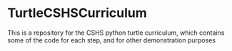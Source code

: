 # TurtleCSHSCurriculum
This is a repository for the CSHS python turtle curriculum, which contains some of the code for each step, and for other demonstration purposes
